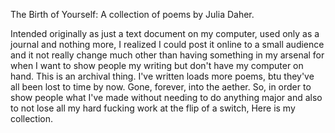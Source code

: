 The Birth of Yourself:
A collection of poems by Julia Daher.

Intended originally as just a text document on my computer, used only as a journal and nothing more,
I realized I could post it online to a small audience and it not really change much other than having something in my arsenal
for when I want to show people my writing but don't have my computer on hand.
This is an archival thing. I've written loads more poems, btu they've all been lost to time by now.
Gone, forever, into the aether.
So, in order to show people what I've made without needing to do anything major and also to not lose all my hard fucking work at the flip of a switch,
Here is 
my collection.
